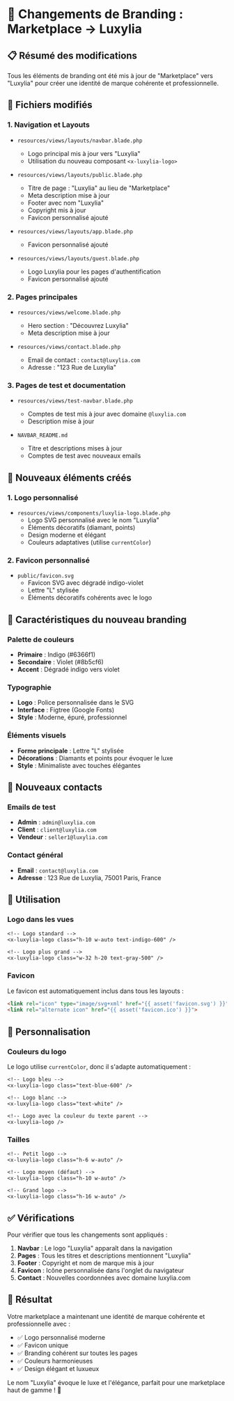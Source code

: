 # 🎨 Changements de Branding : Marketplace → Luxylia

## 📋 Résumé des modifications

Tous les éléments de branding ont été mis à jour de "Marketplace" vers "Luxylia" pour créer une identité de marque cohérente et professionnelle.

## 🔄 Fichiers modifiés

### 1. **Navigation et Layouts**
- `resources/views/layouts/navbar.blade.php`
  - Logo principal mis à jour vers "Luxylia"
  - Utilisation du nouveau composant `<x-luxylia-logo>`

- `resources/views/layouts/public.blade.php`
  - Titre de page : "Luxylia" au lieu de "Marketplace"
  - Meta description mise à jour
  - Footer avec nom "Luxylia"
  - Copyright mis à jour
  - Favicon personnalisé ajouté

- `resources/views/layouts/app.blade.php`
  - Favicon personnalisé ajouté

- `resources/views/layouts/guest.blade.php`
  - Logo Luxylia pour les pages d'authentification
  - Favicon personnalisé ajouté

### 2. **Pages principales**
- `resources/views/welcome.blade.php`
  - Hero section : "Découvrez Luxylia"
  - Meta description mise à jour

- `resources/views/contact.blade.php`
  - Email de contact : `contact@luxylia.com`
  - Adresse : "123 Rue de Luxylia"

### 3. **Pages de test et documentation**
- `resources/views/test-navbar.blade.php`
  - Comptes de test mis à jour avec domaine `@luxylia.com`
  - Description mise à jour

- `NAVBAR_README.md`
  - Titre et descriptions mises à jour
  - Comptes de test avec nouveaux emails

## 🎨 Nouveaux éléments créés

### 1. **Logo personnalisé**
- `resources/views/components/luxylia-logo.blade.php`
  - Logo SVG personnalisé avec le nom "Luxylia"
  - Éléments décoratifs (diamant, points)
  - Design moderne et élégant
  - Couleurs adaptatives (utilise `currentColor`)

### 2. **Favicon personnalisé**
- `public/favicon.svg`
  - Favicon SVG avec dégradé indigo-violet
  - Lettre "L" stylisée
  - Éléments décoratifs cohérents avec le logo

## 🎯 Caractéristiques du nouveau branding

### **Palette de couleurs**
- **Primaire** : Indigo (#6366f1)
- **Secondaire** : Violet (#8b5cf6)
- **Accent** : Dégradé indigo vers violet

### **Typographie**
- **Logo** : Police personnalisée dans le SVG
- **Interface** : Figtree (Google Fonts)
- **Style** : Moderne, épuré, professionnel

### **Éléments visuels**
- **Forme principale** : Lettre "L" stylisée
- **Décorations** : Diamants et points pour évoquer le luxe
- **Style** : Minimaliste avec touches élégantes

## 📧 Nouveaux contacts

### **Emails de test**
- **Admin** : `admin@luxylia.com`
- **Client** : `client@luxylia.com`
- **Vendeur** : `seller1@luxylia.com`

### **Contact général**
- **Email** : `contact@luxylia.com`
- **Adresse** : 123 Rue de Luxylia, 75001 Paris, France

## 🚀 Utilisation

### **Logo dans les vues**
```blade
<!-- Logo standard -->
<x-luxylia-logo class="h-10 w-auto text-indigo-600" />

<!-- Logo plus grand -->
<x-luxylia-logo class="w-32 h-20 text-gray-500" />
```

### **Favicon**
Le favicon est automatiquement inclus dans tous les layouts :
```html
<link rel="icon" type="image/svg+xml" href="{{ asset('favicon.svg') }}">
<link rel="alternate icon" href="{{ asset('favicon.ico') }}">
```

## 🔧 Personnalisation

### **Couleurs du logo**
Le logo utilise `currentColor`, donc il s'adapte automatiquement :
```blade
<!-- Logo bleu -->
<x-luxylia-logo class="text-blue-600" />

<!-- Logo blanc -->
<x-luxylia-logo class="text-white" />

<!-- Logo avec la couleur du texte parent -->
<x-luxylia-logo />
```

### **Tailles**
```blade
<!-- Petit logo -->
<x-luxylia-logo class="h-6 w-auto" />

<!-- Logo moyen (défaut) -->
<x-luxylia-logo class="h-10 w-auto" />

<!-- Grand logo -->
<x-luxylia-logo class="h-16 w-auto" />
```

## ✅ Vérifications

Pour vérifier que tous les changements sont appliqués :

1. **Navbar** : Le logo "Luxylia" apparaît dans la navigation
2. **Pages** : Tous les titres et descriptions mentionnent "Luxylia"
3. **Footer** : Copyright et nom de marque mis à jour
4. **Favicon** : Icône personnalisée dans l'onglet du navigateur
5. **Contact** : Nouvelles coordonnées avec domaine luxylia.com

## 🎉 Résultat

Votre marketplace a maintenant une identité de marque cohérente et professionnelle avec :
- ✅ Logo personnalisé moderne
- ✅ Favicon unique
- ✅ Branding cohérent sur toutes les pages
- ✅ Couleurs harmonieuses
- ✅ Design élégant et luxueux

Le nom "Luxylia" évoque le luxe et l'élégance, parfait pour une marketplace haut de gamme ! 🌟
